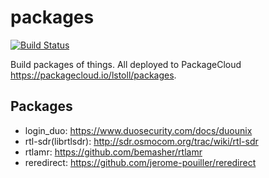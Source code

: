 # packages

[![Build Status](https://travis-ci.org/lstoll/packages.svg?branch=master)](https://travis-ci.org/lstoll/packages)

Build packages of things. All deployed to PackageCloud https://packagecloud.io/lstoll/packages.

## Packages

* login_duo: https://www.duosecurity.com/docs/duounix
* rtl-sdr(librtlsdr): http://sdr.osmocom.org/trac/wiki/rtl-sdr
* rtlamr: https://github.com/bemasher/rtlamr
* reredirect: https://github.com/jerome-pouiller/reredirect
